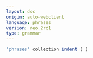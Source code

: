 ```yaml
---
layout: doc
origin: auto-webclient
language: phrases
version: neo.2rc1
type: grammar
---
```



```js
'phrases' collection indent ( )
```
```
